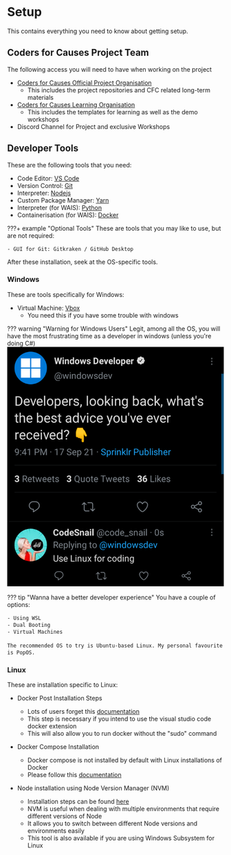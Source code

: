 # Setup
This contains everything you need to know about getting setup.

## Coders for Causes Project Team

The following access you will need to have when working on the project

- [Coders for Causes Official Project Organisation](https://github.com/codersforcauses)
    - This includes the project repositories and CFC related long-term materials
- [Coders for Causes Learning Organisation](https://github.com/CodersforLearning)
    - This includes the templates for learning as well as the demo workshops
- Discord Channel for Project and exclusive Workshops

## Developer Tools

These are the following tools that you need:

- Code Editor: [VS Code](https://code.visualstudio.com/)
- Version Control: [Git](https://git-scm.com/downloads)
- Interpreter: [Nodejs](https://nodejs.org/en/download/)
- Custom Package Manager: [Yarn](https://yarnpkg.com/)
- Interpreter (for WAIS): [Python](https://www.python.org/downloads/)
- Containerisation (for WAIS): [Docker](https://docs.docker.com/get-docker/)

???+ example "Optional Tools"
    These are tools that you may like to use, but are not required:

    - GUI for Git: Gitkraken / GitHub Desktop

After these installation, seek at the OS-specific tools.

### Windows
These are tools specifically for Windows:

- Virtual Machine: [Vbox](https://www.virtualbox.org/wiki/Downloads)
    - You need this if you have some trouble with windows

??? warning "Warning for Windows Users"
    Legit, among all the OS, you will have the most frustrating time as a developer in windows (unless you're doing C#)
    ![windows](./images/windows.png)

??? tip "Wanna have a better developer experience"
    You have a couple of options:

    - Using WSL
    - Dual Booting
    - Virtual Machines

    The recommended OS to try is Ubuntu-based Linux. My personal favourite is PopOS.
    

### Linux

These are installation specific to Linux:

- Docker Post Installation Steps
    - Lots of users forget this [documentation](https://docs.docker.com/engine/install/linux-postinstall/)
    - This step is necessary if you intend to use the visual studio code docker extension
    - This will also allow you to run docker without the "sudo" command

- Docker Compose Installation
    - Docker compose is not installed by default with Linux installations of Docker
    - Please follow this [documentation](https://docs.docker.com/compose/install/)

- Node installation using Node Version Manager (NVM)
    - Installation steps can be found [here](https://github.com/nvm-sh/nvm#installing-and-updating)
    - NVM is useful when dealing with multiple environments that require different versions of Node
    - It allows you to switch between different Node versions and environments easily
    - This tool is also available if you are using Windows Subsystem for Linux

